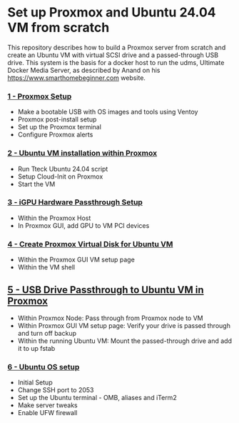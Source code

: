 # Set up Proxmox and Ubuntu 24.04 VM from scratch
This repository describes how to build a Proxmox server from scratch and create an Ubuntu VM with virtual SCSI drive and a passed-through USB drive. This system is the basis for a docker host to run the udms, Ultimate Docker Media Server, as described by Anand on his https://www.smarthomebeginner.com website.

### [1 - Proxmox Setup](1%20-%20Proxmox%20Setup.md)
  - Make a bootable USB with OS images and tools using Ventoy
  - Proxmox post-install setup
  - Set up the Proxmox terminal
  - Configure Proxmox alerts
### [2 - Ubuntu VM installation within Proxmox](2%20-%20Ubuntu%20VM%20Installation%20within%20Proxmox.md)
  - Run Tteck Ubuntu 24.04 script
  - Setup Cloud-Init on Proxmox
  - Start the VM
### [3 - iGPU Hardware Passthrough Setup](3%20-%20iGPU%20Hardware%20Passthrough%20Setup.md)
  - Within the Proxmox Host
  - In Proxmox GUI, add GPU to VM PCI devices
### [4 - Create Proxmox Virtual Disk for Ubuntu VM](4%20-%20Create%20Proxmox%20Virtual%20Disk%20for%20Ubuntu%20VM.md)
  - Within the Proxmox GUI VM setup page
  - Within the VM shell
## [5 - USB Drive Passthrough to Ubuntu VM in Proxmox](5%20-%20USB%20Drive%20Hardware%20Passthrough%20Setup.md)
  - Within Proxmox Node: Pass through from Proxmox node to VM
  - Within Proxmox GUI VM setup page: Verify your drive is passed through and turn off backup
  - Within the running Ubuntu VM: Mount the passed-through drive and add it to up fstab

### [6 - Ubuntu OS setup](6%20-%20Ubuntu%20OS%20Setup.md)
  - Initial Setup
  - Change SSH port to 2053
  - Set up the Ubuntu terminal - OMB, aliases and iTerm2
  - Make server tweaks
  - Enable UFW firewall
